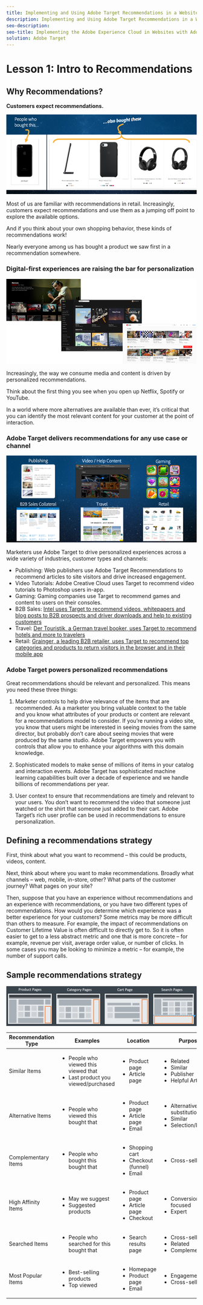 ```yaml
---
title: Implementing and Using Adobe Target Recommendations in a Website
description: Implementing and Using Adobe Target Recommendations in a Website is the perfect starting point for marketers who want to learn how to implement and use the Adobe Target Recommendations in their website.
seo-description:
seo-title: Implementing the Adobe Experience Cloud in Websites with Adobe Experience Platform Launch
solution: Adobe Target
---
```

# Lesson 1: Intro to Recommendations

## Why Recommendations?

**Customers expect recommendations.**

![1](./images/image1.png)

Most of us are familiar with recommendations in retail. Increasingly, customers expect recommendations and use them as a jumping off point to explore the available options.

And if you think about your own shopping behavior, these kinds of recommendations work!

Nearly everyone among us has bought a product we saw first in a recommendation somewhere.

### Digital-first experiences are raising the bar for personalization

![2](./images/image2.png)

Increasingly, the way we consume media and content is driven by personalized recommendations.

Think about the first thing you see when you open up Netflix, Spotify or YouTube.

In a world where more alternatives are available than ever, it’s critical that you can identify the most relevant content for your customer at the point of interaction.

### Adobe Target delivers recommendations for any use case or channel

![3](./images/image3.png)

Marketers use Adobe Target to drive personalized experiences across a wide variety of industries, customer types and channels:

- Publishing: Web publishers use Adobe Target Recommendations to recommend articles to site visitors and drive increased engagement.
- Video Tutorials: Adobe Creative Cloud uses Target to recommend video tutorials to Photoshop users in-app.
- Gaming: Gaming companies use Target to recommend games and content to users on their consoles.
- B2B Sales: [Intel uses Target to recommend videos, whitepapers and blog posts to B2B prospects and driver downloads and help to existing customers](https://theblog.adobe.com/testing-shifts-high-gear-intel)
- Travel: [Der Touristik, a German travel booker, uses Target to recommend hotels and more to travelers](https://2017.summit.adobe.com/na/sessions/summit-online/online-2017/#17608)
- Retail: [Grainger, a leading B2B retailer, uses Target to recommend top categories and products to return visitors in the browser and in their mobile app](https://theblog.adobe.com/optimization-personalization-b2b-powerhouse-grainger/)

### Adobe Target powers personalized recommendations

Great recommendations should be relevant and personalized. This means you need these three things:

1. Marketer controls to help drive relevance of the items that are recommended. As a marketer you bring valuable context to the table and you know what attributes of your products or content are relevant for a recommendations model to consider. If you’re running a video site, you know that users might be interested in seeing movies from the same director, but probably don’t care about seeing movies that were produced by the same studio. Adobe Target empowers you with controls that allow you to enhance your algorithms with this domain knowledge.

2. Sophisticated models to make sense of millions of items in your catalog and interaction events. Adobe Target has sophisticated machine learning capabilities built over a decade of experience and we handle billions of recommendations per year.

3. User context to ensure that recommendations are timely and relevant to your users. You don’t want to recommend the video that someone just watched or the shirt that someone just added to their cart. Adobe Target’s rich user profile can be used in recommendations to ensure personalization.

## Defining a recommendations strategy

First, think about what you want to recommend – this could be products, videos, content.

Next, think about where you want to make recommendations. Broadly what channels – web, mobile, in-store, other? What parts of the customer journey? What pages on your site?

Then, suppose that you have an experience without recommendations and an experience with recommendations, or you have two different types of recommendations. How would you determine which experience was a better experience for your customers? Some metrics may be more difficult than others to measure. For example, the impact of recommendations on Customer Lifetime Value is often difficult to directly get to. So it is often easier to get to a less abstract metric and one that is more concrete – for example, revenue per visit, average order value, or number of clicks. In some cases you may be looking to minimize a metric – for example, the number of support calls.

## Sample recommendations strategy

![4](./images/image4.png)

| Recommendation Type  | Examples |  Location  | Purpose  |
|---|---|---|---|
| Similar Items | <ul><li>People who viewed this viewed that</li><li>Last product you viewed/purchased</li></ul> | <ul><li>Product page</li><li>Article page</li></ul> | <ul><li>Related</li><li> Similar</li><li> Publisher</li><li> Helpful Articles</li></ul>  |
| Alternative Items | <ul><li>People who viewed this bought that</li></ul> | <ul><li>Product page</li><li>Article page</li><li>Email</li></ul>  |  <ul><li>Alternatives substitution</li><li> Similar</li><li> Selection/Decision</li></ul> |
| Complementary Items | <ul><li>People who bought this bought that</li></ul>  | <ul><li>Shopping cart</li><li> Checkout (funnel)</li><li> Email</li></ul>  | <ul><li>Cross-sell</li></ul>  |
| High Affinity Items | <ul><li>May we suggest</li><li>Suggested products</li></ul>  | <ul><li>Product page</li><li>Article page</li><li> Checkout</li></ul>  | <ul><li>Conversion-focused</li><li> Expert</li></ul>  |
| Searched Items | <ul><li>People who searched for this bought that</li></ul>  | <ul><li>Search results page</li></ul>  | <ul><li>Cross-sell</li><li> Related</li><li> Complementary</li></ul>  |
| Most Popular Items | <ul><li>Best-selling products</li><li>Top viewed</li></ul>  | <ul><li>Homepage</li><li> Product page</li><li> Email</li></ul>  | <ul><li>Engagement</li><li>Cross-sell</li></ul> |